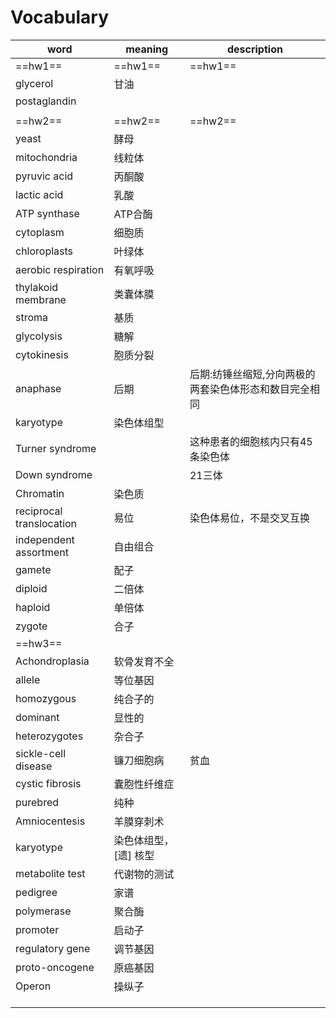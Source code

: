 # Vocabulary

| word                     | meaning               | description                                            |
| ------------------------ | --------------------- | ------------------------------------------------------ |
| ==hw1==                  | ==hw1==               | ==hw1==                                                |
| glycerol                 | 甘油                  |                                                        |
| postaglandin             |                       |                                                        |
|                          |                       |                                                        |
| ==hw2==                  | ==hw2==               | ==hw2==                                                |
| yeast                    | 酵母                  |                                                        |
| mitochondria             | 线粒体                |                                                        |
| pyruvic acid             | 丙酮酸                |                                                        |
| lactic acid              | 乳酸                  |                                                        |
| ATP synthase             | ATP合酶               |                                                        |
| cytoplasm                | 细胞质                |                                                        |
| chloroplasts             | 叶绿体                |                                                        |
| aerobic respiration      | 有氧呼吸              |                                                        |
| thylakoid membrane       | 类囊体膜              |                                                        |
| stroma                   | 基质                  |                                                        |
| glycolysis               | 糖解                  |                                                        |
| cytokinesis              | 胞质分裂              |                                                        |
| anaphase                 | 后期                  | 后期:纺锤丝缩短,分向两极的两套染色体形态和数目完全相同 |
| karyotype                | 染色体组型            |                                                        |
| Turner syndrome          |                       | 这种患者的细胞核内只有45条染色体                       |
| Down syndrome            |                       | 21三体                                                 |
| Chromatin                | 染色质                |                                                        |
| reciprocal translocation | 易位                  | 染色体易位，不是交叉互换                               |
| independent assortment   | 自由组合              |                                                        |
| gamete                   | 配子                  |                                                        |
| diploid                  | 二倍体                |                                                        |
| haploid                  | 单倍体                |                                                        |
| zygote                   | 合子                  |                                                        |
| ==hw3==                  |                       |                                                        |
| Achondroplasia           | 软骨发育不全          |                                                        |
| allele                   | 等位基因              |                                                        |
| homozygous               | 纯合子的              |                                                        |
| dominant                 | 显性的                |                                                        |
| heterozygotes            | 杂合子                |                                                        |
| sickle-cell disease      | 镰刀细胞病            | 贫血                                                   |
| cystic fibrosis          | 囊胞性纤维症          |                                                        |
| purebred                 | 纯种                  |                                                        |
| Amniocentesis            | 羊膜穿刺术            |                                                        |
| karyotype                | 染色体组型，[遗] 核型 |                                                        |
| metabolite test          | 代谢物的测试          |                                                        |
| pedigree                 | 家谱                  |                                                        |
| polymerase               | 聚合酶                |                                                        |
| promoter                 | 启动子                |                                                        |
| regulatory gene          | 调节基因              |                                                        |
| proto-oncogene           | 原癌基因              |                                                        |
| Operon                   | 操纵子                |                                                        |
|                          |                       |                                                        |
|                          |                       |                                                        |
|                          |                       |                                                        |

